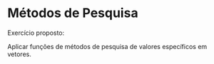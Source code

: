 # Métodos de Pesquisa

Exercício proposto:

Aplicar funções de métodos de pesquisa de valores específicos em vetores.